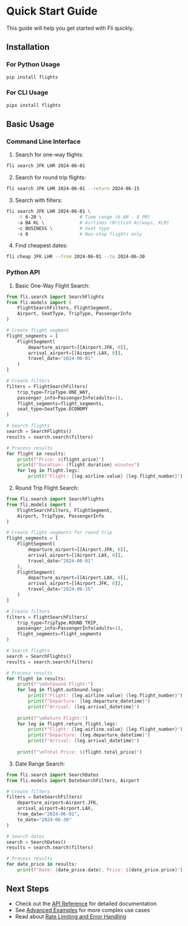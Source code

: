 # Quick Start Guide

This guide will help you get started with Fli quickly.

## Installation

### For Python Usage

```bash
pip install flights
```

### For CLI Usage

```bash
pipx install flights
```

## Basic Usage

### Command Line Interface

1. Search for one-way flights:

```bash
fli search JFK LHR 2024-06-01
```

2. Search for round trip flights:

```bash
fli search JFK LHR 2024-06-01 --return 2024-06-15
```

3. Search with filters:

```bash
fli search JFK LHR 2024-06-01 \
    -t 6-20 \              # Time range (6 AM - 8 PM)
    -a BA KL \             # Airlines (British Airways, KLM)
    -c BUSINESS \          # Seat type
    -s 0                   # Non-stop flights only
```

4. Find cheapest dates:

```bash
fli cheap JFK LHR --from 2024-06-01 --to 2024-06-30
```

### Python API

1. Basic One-Way Flight Search:

```python
from fli.search import SearchFlights
from fli.models import (
    FlightSearchFilters, FlightSegment,
    Airport, SeatType, TripType, PassengerInfo
)

# Create flight segment
flight_segments = [
    FlightSegment(
        departure_airport=[[Airport.JFK, 0]],
        arrival_airport=[[Airport.LAX, 0]],
        travel_date="2024-06-01"
    )
]

# Create filters
filters = FlightSearchFilters(
    trip_type=TripType.ONE_WAY,
    passenger_info=PassengerInfo(adults=1),
    flight_segments=flight_segments,
    seat_type=SeatType.ECONOMY
)

# Search flights
search = SearchFlights()
results = search.search(filters)

# Process results
for flight in results:
    print(f"Price: ${flight.price}")
    print(f"Duration: {flight.duration} minutes")
    for leg in flight.legs:
        print(f"Flight: {leg.airline.value} {leg.flight_number}")
```

2. Round Trip Flight Search:

```python
from fli.search import SearchFlights
from fli.models import (
    FlightSearchFilters, FlightSegment,
    Airport, TripType, PassengerInfo
)

# Create flight segments for round trip
flight_segments = [
    FlightSegment(
        departure_airport=[[Airport.JFK, 0]],
        arrival_airport=[[Airport.LAX, 0]],
        travel_date="2024-06-01"
    ),
    FlightSegment(
        departure_airport=[[Airport.LAX, 0]],
        arrival_airport=[[Airport.JFK, 0]],
        travel_date="2024-06-15"
    )
]

# Create filters
filters = FlightSearchFilters(
    trip_type=TripType.ROUND_TRIP,
    passenger_info=PassengerInfo(adults=1),
    flight_segments=flight_segments
)

# Search flights
search = SearchFlights()
results = search.search(filters)

# Process results
for flight in results:
    print(f"\nOutbound Flight:")
    for leg in flight.outbound.legs:
        print(f"Flight: {leg.airline.value} {leg.flight_number}")
        print(f"Departure: {leg.departure_datetime}")
        print(f"Arrival: {leg.arrival_datetime}")
    
    print(f"\nReturn Flight:")
    for leg in flight.return_flight.legs:
        print(f"Flight: {leg.airline.value} {leg.flight_number}")
        print(f"Departure: {leg.departure_datetime}")
        print(f"Arrival: {leg.arrival_datetime}")
    
    print(f"\nTotal Price: ${flight.total_price}")
```

3. Date Range Search:

```python
from fli.search import SearchDates
from fli.models import DateSearchFilters, Airport

# Create filters
filters = DateSearchFilters(
    departure_airport=Airport.JFK,
    arrival_airport=Airport.LAX,
    from_date="2024-06-01",
    to_date="2024-06-30"
)

# Search dates
search = SearchDates()
results = search.search(filters)

# Process results
for date_price in results:
    print(f"Date: {date_price.date}, Price: ${date_price.price}")
```

## Next Steps

- Check out the [API Reference](../api/models.md) for detailed documentation
- See [Advanced Examples](../examples/advanced.md) for more complex use cases
- Read about [Rate Limiting and Error Handling](../api/search.md#http-client) 